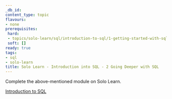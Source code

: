 ```yaml
---
_db_id:
content_type: topic
flavours:
- none
prerequisites:
 hard:
 - topics/solo-learn/sql/introduction-to-sql/1-getting-started-with-sql
 soft: []
ready: true
tags:
- sql
- solo-learn
title: Solo Learn - Introduction into SQL - 2 Going Deeper with SQL
---
```


Complete the above-mentioned module on Solo Learn.

[Introduction to SQL](https://www.sololearn.com/en/learn/courses/sql-introduction)